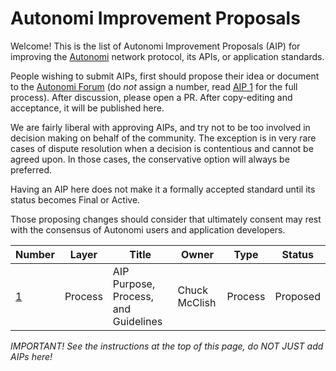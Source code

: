 # Autonomi Improvement Proposals

Welcome! This is the list of Autonomi Improvement Proposals (AIP) for improving the [Autonomi](https://autonomi.com/) network protocol, its APIs, or application standards.

People wishing to submit AIPs, first should propose their idea or document to the [Autonomi Forum](https://forum.autonomi.community/) (do _not_ assign a number, read [AIP 1](aip-0001.md) for the full process). After discussion, please open a PR. After copy-editing and acceptance, it will be published here.

We are fairly liberal with approving AIPs, and try not to be too involved in decision making on behalf of the community. The exception is in very rare cases of dispute resolution when a decision is contentious and cannot be agreed upon. In those cases, the conservative option will always be preferred.

Having an AIP here does not make it a formally accepted standard until its status becomes Final or Active.

Those proposing changes should consider that ultimately consent may rest with the consensus of Autonomi users and application developers.

| Number               | Layer   | Title                                | Owner         | Type    | Status   |
| -------------------- | ------- | ------------------------------------ | ------------- | ------- | -------- |
| [1](aip-0001.md)     | Process | AIP Purpose, Process, and Guidelines | Chuck McClish | Process | Proposed |


_IMPORTANT!  See the instructions at the top of this page, do NOT JUST add AIPs here!_
